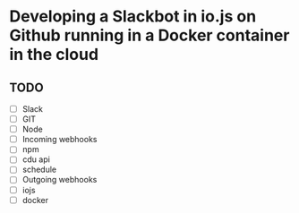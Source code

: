# Developing a Slackbot in io.js on Github running in a Docker container in the cloud 

## TODO

- [ ] Slack
- [ ] GIT
- [ ] Node
- [ ] Incoming webhooks
- [ ] npm
- [ ] cdu api
- [ ] schedule
- [ ] Outgoing webhooks
- [ ] iojs
- [ ] docker